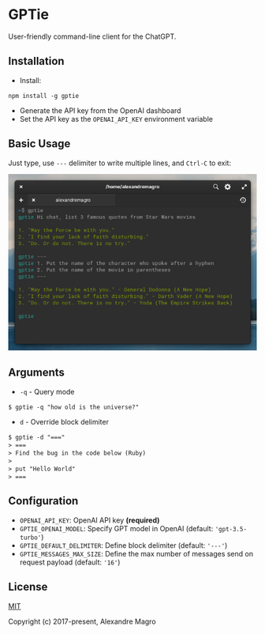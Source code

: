 # GPTie

User-friendly command-line client for the ChatGPT.

## Installation

- Install:

```shell
npm install -g gptie
```

- Generate the API key from the OpenAI dashboard
- Set the API key as the `OPENAI_API_KEY` environment variable

## Basic Usage

Just type, use `---` delimiter to write multiple lines, and `Ctrl-C` to exit:

<p align="center">
  <img src="assets/example.png"/>
</p>

## Arguments

- `-q` - Query mode

```
$ gptie -q "how old is the universe?"
```

- `d` - Override block delimiter

```
$ gptie -d "==="
> ===
> Find the bug in the code below (Ruby)
>
> put "Hello World"
> ===
```

## Configuration

- `OPENAI_API_KEY`: OpenAI API key **(required)**
- `GPTIE_OPENAI_MODEL`: Specify GPT model in OpenAI (default: `'gpt-3.5-turbo'`)
- `GPTIE_DEFAULT_DELIMITER`: Define block delimiter (default: `'---'`)
- `GPTIE_MESSAGES_MAX_SIZE`: Define the max number of messages send on request payload
  (default: `'16'`)

## License

[MIT](http://opensource.org/licenses/MIT)

Copyright (c) 2017-present, Alexandre Magro
